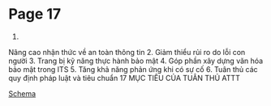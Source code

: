 # Page 17

1.
Nâng cao nhận thức về an toàn thông tin
2.
Giảm thiểu rủi ro do lỗi con người
3.
Trang bị kỹ năng thực hành bảo mật
4.
Góp phần xây dựng văn hóa bảo mật trong ITS
5.
Tăng khả năng phản ứng khi có sự cố
6.
Tuân thủ các quy định pháp luật và tiêu chuẩn
17
MỤC TIÊU CỦA TUÂN THỦ ATTT

[Schema](page_17_img1.png)
